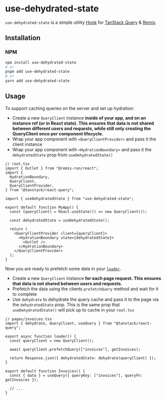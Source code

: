 # use-dehydrated-state

`use-dehydrated-state` is a simple utility [Hook](https://react.dev/learn/reusing-logic-with-custom-hooks) for [TanStack Query](https://tanstack.com/query) & [Remix](https://remix.run).

## Installation

### NPM

```bash
npm install use-dehydrated-state
# or
pnpm add use-dehydrated-state
# or
yarn add use-dehydrated-state
```

## Usage

To support caching queries on the server and set up hydration:

- Create a new `QueryClient` instance **inside of your app, and on an instance ref (or in React state). This ensures that data is not shared between different users and requests, while still only creating the QueryClient once per component lifecycle.**
- Wrap your app component with `<QueryClientProvider>` and pass it the client instance
- Wrap your app component with `<HydrationBoundary>` and pass it the `dehydratedState` prop from `useDehydratedState()`

```tsx
// root.tsx
import { Outlet } from "@remix-run/react";
import {
  HydrationBoundary,
  QueryClient,
  QueryClientProvider,
} from "@tanstack/react-query";

import { useDehydratedState } from "use-dehydrated-state";

export default function MyApp() {
  const [queryClient] = React.useState(() => new QueryClient());

  const dehydratedState = useDehydratedState();

  return (
    <QueryClientProvider client={queryClient}>
      <HydrationBoundary state={dehydratedState}>
        <Outlet />
      </HydrationBoundary>
    </QueryClientProvider>
  );
}
```

Now you are ready to prefetch some data in your [`loader`](https://remix.run/docs/en/route/loader).

- Create a new `QueryClient` instance **for each page request. This ensures that data is not shared between users and requests.**
- Prefetch the data using the clients `prefetchQuery` method and wait for it to complete
- Use `dehydrate` to dehydrate the query cache and pass it to the page via the `dehydratedState` prop. This is the same prop that `useDehydratedState()` will pick up to cache in your `root.tsx`

```tsx
// pages/invoices.tsx
import { dehydrate, QueryClient, useQuery } from "@tanstack/react-query";

export async function loader() {
  const queryClient = new QueryClient();

  await queryClient.prefetchQuery(["invoices"], getInvoices);

  return Response.json({ dehydratedState: dehydrate(queryClient) });
}

export default function Invoices() {
  const { data } = useQuery({ queryKey: ["invoices"], queryFn: getInvoices });

  // ...
}
```
